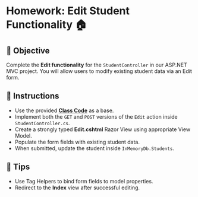 # Homework: Edit Student Functionality 🏠

## 🎯 Objective

Complete the **Edit functionality** for the `StudentController` in our ASP.NET MVC project. You will allow users to modify existing student data via an Edit form.

## 📌 Instructions

- Use the provided **[Class Code](https://github.com/qa-codecademy/mkwd13-net-08-aspnetmvc/tree/main/G3/Class05%20-%20Views-pt2/Qinshift.Class05)** as a base. 
- Implement both the `GET` and `POST` versions of the `Edit` action inside `StudentController.cs`.
- Create a strongly typed **Edit.cshtml** Razor View using appropriate View Model.
- Populate the form fields with existing student data.
- When submitted, update the student inside `InMemoryDb.Students`.

## 🧩 Tips

- Use Tag Helpers to bind form fields to model properties.
- Redirect to the **Index** view after successful editing.

